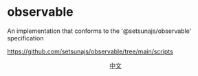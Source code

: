 # observable
An implementation that conforms to the '@setsunajs/observable' specification

https://github.com/setsunajs/observable/tree/main/scripts
<p align="center">
  <a href="https://github.com/setsunajs/observable/tree/main/docs/zh.md">中文</a>
</p>